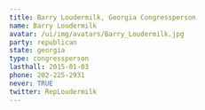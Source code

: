 ```yaml
---
title: Barry Loudermilk, Georgia Congressperson
name: Barry Loudermilk
avatar: /ui/img/avatars/Barry_Loudermilk.jpg
party: republican
state: georgia
type: congressperson
lasthall: 2015-01-03
phone: 202-225-2931
never: TRUE
twitter: RepLoudermilk
---
```

